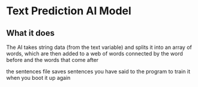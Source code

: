 # Text Prediction AI Model

## What it does
The AI takes string data (from the text variable) and splits it into an array of words, which are then added to a web of words connected by the word before and the words that come after

the sentences file saves sentences you have said to the program to train it when you boot it up again
